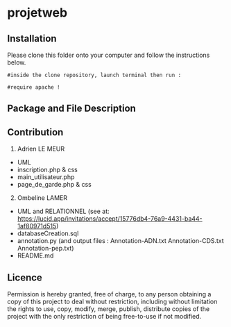 # projetweb

## Installation
Please clone this folder onto your computer and follow the instructions below.

```
#inside the clone repository, launch terminal then run :

#require apache !

```
## Package and File Description


## Contribution
1. Adrien LE MEUR
* UML
* inscription.php & css
* main_utilisateur.php
* page_de_garde.php & css


2. Ombeline LAMER
*  UML and RELATIONNEL (see at: https://lucid.app/invitations/accept/15776db4-76a9-4431-ba44-1af80971d515)
* databaseCreation.sql
* annotation.py (and output files : Annotation-ADN.txt Annotation-CDS.txt Annotation-pep.txt)
* README.md

## Licence
Permission is hereby granted, free of charge, to any person obtaining a copy
of this project to deal without restriction, including without limitation the
rights to use, copy, modify, merge, publish, distribute copies of the project
with the only restriction of being free-to-use if not modified.
